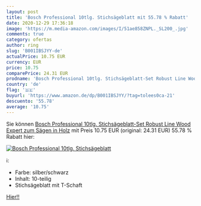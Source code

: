 ```yaml
---
layout: post
title: 'Bosch Professional 10tlg. Stichsägeblatt mit 55.78 % Rabatt'
date: 2020-12-29 17:36:18
image: 'https://m.media-amazon.com/images/I/51ae858ZNPL._SL200_.jpg'
comments: true
category: ofertas
author: ring
slug: 'B001IBSJYY-de'
actualPrice: 10.75 EUR
currency: EUR
price: 10.75
comparePrice: 24.31 EUR
prodname: 'Bosch Professional 10tlg. Stichsägeblatt-Set Robust Line Wood Expert zum Sägen in Holz'
country: 'de'
flag: '🇩🇪'
buyurl: 'https://www.amazon.de/dp/B001IBSJYY/?tag=tolees0ca-21'
descuento: '55.78'
average: '10.75'
---
```


Sie können [Bosch Professional 10tlg. Stichsägeblatt-Set Robust Line Wood Expert zum Sägen in Holz](https://www.amazon.de/dp/B001IBSJYY/?tag=tolees0ca-21) mit Preis 10.75 EUR (original: 24.31 EUR) 55.78 % Rabatt hier:

[![Bosch Professional 10tlg. Stichsägeblatt](https://m.media-amazon.com/images/I/51ae858ZNPL._SL200_.jpg)](https://www.amazon.de/dp/B001IBSJYY/?tag=tolees0ca-21)

ℹ️:

- Farbe: silber/schwarz
- Inhalt: 10-teilig
- Stichsägeblatt mit T-Schaft

[Hier!!](https://www.amazon.de/dp/B001IBSJYY/?tag=tolees0ca-21)
